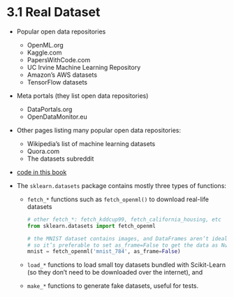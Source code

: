 # 3.1 Real Dataset

- Popular open data repositories
  - OpenML.org
  - Kaggle.com
  - PapersWithCode.com
  - UC Irvine Machine Learning Repository
  - Amazon’s AWS datasets
  - TensorFlow datasets
- Meta portals (they list open data repositories)
  - DataPortals.org
  - OpenDataMonitor.eu
- Other pages listing many popular open data repositories:
  - Wikipedia’s list of machine learning datasets
  - Quora.com
  - The datasets subreddit
- [code in this book](https://homl.info/colab3)

- The `sklearn.datasets` package contains mostly three types of functions:
  - `fetch_*` functions such as `fetch_openml()` to download real-life datasets

    ```python
    # other fetch_*: fetch_kddcup99, fetch_california_housing, etc
    from sklearn.datasets import fetch_openml

    # the MNIST dataset contains images, and DataFrames aren’t ideal for that, 
    # so it’s preferable to set as_frame=False to get the data as NumPy arrays instead
    mnist = fetch_openml('mnist_784', as_frame=False)
    ```

  - `load_*` functions to load small toy datasets bundled with Scikit-Learn (so they don’t need to be downloaded over the internet), and
  - `make_*` functions to generate fake datasets, useful for tests.
